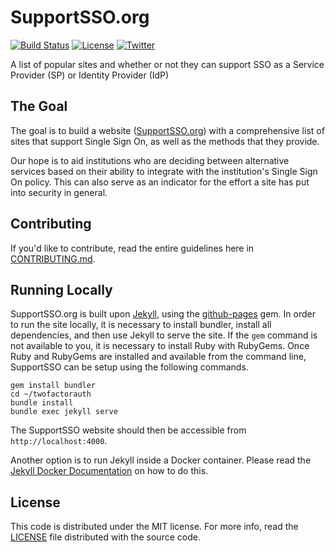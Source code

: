 SupportSSO.org
=================

[![Build Status](https://travis-ci.org/theias/supportsso.svg)](https://travis-ci.org/theias/supportsso)
[![License](https://img.shields.io/badge/license-mit-blue.svg?style=flat)](/LICENSE)
[![Twitter](https://img.shields.io/badge/Twitter-@SupportSSO-blue.svg)](https://twitter.com/supportsso)

A list of popular sites and whether or not they can support SSO as a Service Provider (SP) or Identity Provider (IdP)

## The Goal

The goal is to build a website ([SupportSSO.org](https://supportsso.org)) with a comprehensive list of sites that support
Single Sign On, as well as the methods that they provide.

Our hope is to aid institutions who are deciding between alternative services based on their ability to integrate with
the institution's Single Sign On policy.  This can also serve as an indicator for the effort a site has put into security in general.

## Contributing

If you'd like to contribute, read the entire guidelines here in
[CONTRIBUTING.md][contrib].

## Running Locally

SupportSSO.org is built upon [Jekyll](https://jekyllrb.com/), using the [github-pages](https://github.com/github/pages-gem) gem.
In order to run the site locally, it is necessary to install bundler, install all dependencies, and then use Jekyll to serve
the site. If the `gem` command is not available to you, it is necessary to install Ruby with RubyGems.
Once Ruby and RubyGems are installed and available from the command line, SupportSSO can be setup using the following commands.

```
gem install bundler
cd ~/twofactorauth
bundle install
bundle exec jekyll serve
```

The SupportSSO website should then be accessible from `http://localhost:4000`.

Another option is to run Jekyll inside a Docker container.  Please read the [Jekyll Docker Documentation](https://github.com/envygeeks/jekyll-docker/blob/master/README.md) on how to do this.

## License

This code is distributed under the MIT license. For more info, read the
[LICENSE][license] file distributed with the source code.

[contrib]: /CONTRIBUTING.md
[license]: /LICENSE

